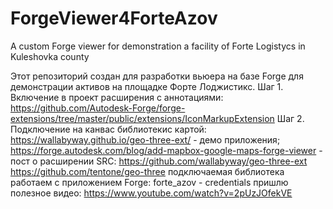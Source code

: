 # ForgeViewer4ForteAzov
A custom Forge viewer for demonstration a facility of Forte Logistycs in Kuleshovka county

Этот репозиторий создан для разработки вьюера на базе Forge для демонстрации активов на площадке Форте Лоджистикс.
Шаг 1. Включение в проект расширения с аннотациями:
https://github.com/Autodesk-Forge/forge-extensions/tree/master/public/extensions/IconMarkupExtension
Шаг 2. Подключение на канвас библиотекис картой:
https://wallabyway.github.io/geo-three-ext/ - демо приложения;
https://forge.autodesk.com/blog/add-mapbox-google-maps-forge-viewer - пост о расширении
SRC: https://github.com/wallabyway/geo-three-ext
https://github.com/tentone/geo-three подключаемая библиотека
работаем с приложением Forge: forte_azov - credentials  пришлю
полезное видео: https://www.youtube.com/watch?v=2pUzJOfekVE
